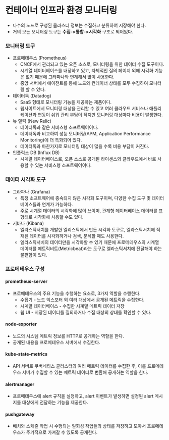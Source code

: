# 컨테이너 인프라 환경 모니터링
* 다수의 노드로 구성된 클러스터 정보는 수집하고 분류하여 저장해야 한다.
* 거의 모든 모니터링 도구는 **수집->통합->시각화** 구조로 되어있다.

### 모니터링 도구
* 프로메테우스 (Prometheus)
  * CNCF에서 관리되고 있는 오픈 소스로, 모니터링을 위한 데이터 수집 도구이다.
  * 시계열 데이터베이스를 내장하고 있고, 자체적인 질의 페이지 외에 시각화 기능은 없기 때문에 그라파나와 연계해서 많이 사용한다.
  * 중앙 서버에서 에이전트를 통해 노드와 컨테이너 상태를 모두 수집하여 모니터링 할 수 있다.
* 데이터독 (Datadog)
  * SaaS 형태로 모니터링 기능을 제공하는 제품이다.
  * 웹사이트에서 모니터링 대상을 관리할 수 있고 여러 클라우드 서비스나 애플리케이션과 연동이 쉬워 관리 부담이 적지만 모니터링 대상마다 비용이 발생한다.
* 뉴 렐릭 (New Relic)
  * 데이터독과 같은 서비스형 소프트웨어이다.
  * 데이터독과 비교하여 성능 모니터링(APM, Application Performance Monitoring)에 더 특화되어 있다.
  * 데이터독과 마찬가지로 모니터링 대상이 많을 수록 비용 부담이 커진다.
* 인플럭스 DB (Influx DB)
  * 시계열 데이터베이스로, 오픈 소스로 공개된 라이센스와 클라우드에서 바로 사용할 수 있는 서비스형 소프트웨어이다.

### 데이터 시각화 도구
* 그라파나 (Grafana)
  * 특정 소프트웨어에 종속되지 않은 시각화 도구이며, 다양한 수집 도구 및 데이터베이스들과 연계가 가능하다.
  * 주로 시계열 데이터의 시각화에 많이 쓰이며, 관계형 데이터베이스 데이터를 표 형태로 시각화해 사용할 수도 있다.
* 키바나 (Kibana)
  * 엘라스틱서치를 개발한 엘리스틱에서 만든 시각화 도구로, 엘라스틱서치에 적재된 데이터를 시각화하거나 검색, 분석할 때도 사용한다.
  * 엘라스틱서치의 데이터만을 시각화할 수 있기 때문에 프로메테우스의 시계열 데이터를 메트릭비트(Metricbeat)라는 도구로 엘라스틱서치에 전달해야 하는 불편함이 있다.

### 프로메테우스 구성

#### prometheus-server
* 프로메테우스의 주요 기능을 수행하는 요소로, 3가지 역할을 수행한다.
  * 수집기 - 노드 익스포터 외 여러 대상에서 공개된 메트릭을 수집한다.
  * 시계열 데이터베이스 - 수집한 시계열 메트릭 데이터 저장
  * 웹 UI - 저장된 데이터를 질의하거나 수집 대상의 상태를 확인할 수 있다.

#### node-exporter
* 노드의 시스템 메트릭 정보를 HTTP로 공개하는 역할을 한다.
* 공개된 내용을 프로메테우스 서버에서 수집한다.

#### kube-state-metrics
* API 서버로 쿠버네티스 클러스터의 여러 메트릭 데이터를 수집한 후, 이를 프로메테우스 서버가 수집할 수 있는 메트릭 데이터로 변환해 공개하는 역할을 한다.

#### alertmanager
* 프로메테우스에 alert 규칙을 설정하고, alert 이벤트가 발생하면 설정된 alert 메시지를 대상에게 전달하는 기능을 제공한다.

#### pushgateway
* 배치와 스케줄 작업 시 수행되는 일회성 작업들의 상태를 저장하고 모아서 프로메테우스가 주기적으로 가져갈 수 있도록 공개한다.
